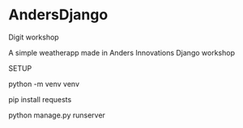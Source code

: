 # AndersDjango
Digit workshop

A simple weatherapp made in Anders Innovations Django workshop

SETUP

python -m venv venv

pip install requests

python manage.py runserver
